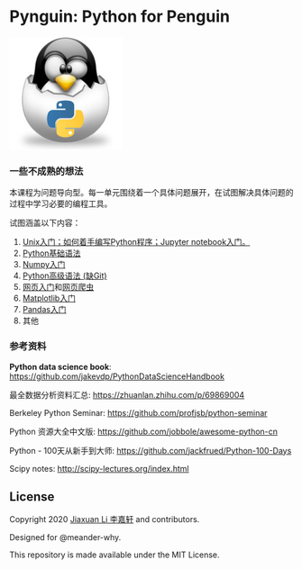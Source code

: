# Pynguin: Python for Penguin
![](./pynguin-logo.jpg)

### 一些不成熟的想法

本课程为问题导向型。每一单元围绕着一个具体问题展开，在试图解决具体问题的过程中学习必要的编程工具。

试图涵盖以下内容：

1. [Unix入门；如何着手编写Python程序；Jupyter notebook入门。](https://github.com/AstroJacobLi/pynguin/tree/master/basic)
2. [Python基础语法](https://github.com/AstroJacobLi/pynguin/tree/master/basic)
3. [Numpy入门](https://github.com/AstroJacobLi/pynguin/tree/master/numpy)
4. [Python高级语法 (缺Git)](https://github.com/AstroJacobLi/pynguin/tree/master/advance)
5. [网页入门](https://github.com/AstroJacobLi/pynguin/tree/master/html-basic)和[网页爬虫](https://github.com/AstroJacobLi/pynguin/tree/master/crawler)
6. [Matplotlib入门](https://github.com/AstroJacobLi/pynguin/tree/master/plot)
7. [Pandas入门](https://github.com/AstroJacobLi/pynguin/tree/master/pandas)
8. 其他



### 参考资料

**Python data science book**: https://github.com/jakevdp/PythonDataScienceHandbook

最全数据分析资料汇总: https://zhuanlan.zhihu.com/p/69869004

Berkeley Python Seminar: https://github.com/profjsb/python-seminar

Python 资源大全中文版: https://github.com/jobbole/awesome-python-cn

Python - 100天从新手到大师: https://github.com/jackfrued/Python-100-Days

Scipy notes: http://scipy-lectures.org/index.html



## License

Copyright 2020 [Jiaxuan Li 李嘉轩](astrojacobli.github.io) and contributors.

Designed for @meander-why.

This repository is made available under the MIT License. 